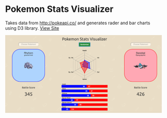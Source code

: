 # Pokemon Stats Visualizer

Takes data from http://pokeapi.co/ and generates rader and bar charts using D3 library. [View  Site](http://ajchang84.github.io/Pokemon-Stats-Visualizer/)

![Alt text](/assets/images/pokemonD3.png?raw=true "screenshot")
